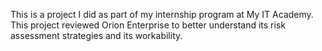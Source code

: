 This is a project I did as part of my internship program at My IT Academy. This project reviewed Orion Enterprise to better understand its risk assessment strategies and its workability.

